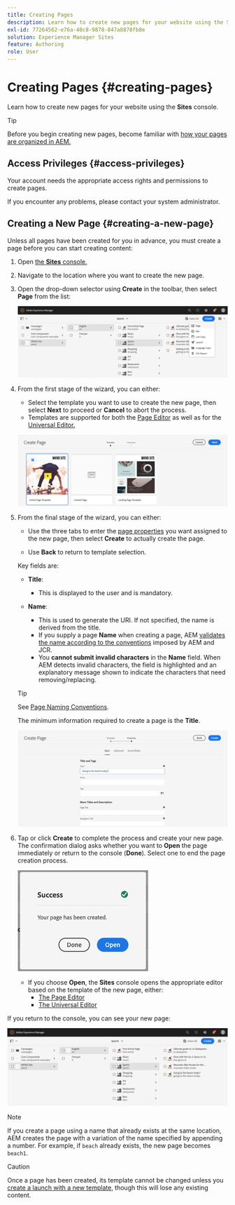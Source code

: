 ```yaml
---
title: Creating Pages
description: Learn how to create new pages for your website using the Sites console.
exl-id: 77264562-e76a-40c8-9878-847a8878fb8e
solution: Experience Manager Sites
feature: Authoring
role: User
---
```


# Creating Pages {#creating-pages}

Learn how to create new pages for your website using the **Sites** console.

>[!TIP]
>
>Before you begin creating new pages, become familiar with [how your pages are organized in AEM.](/help/sites-cloud/authoring/sites-console/organizing-pages.md)

## Access Privileges {#access-privileges}

Your account needs the appropriate access rights and permissions to create pages.

If you encounter any problems, please contact your system administrator.

## Creating a New Page {#creating-a-new-page}

Unless all pages have been created for you in advance, you must create a page before you can start creating content:

1. Open [the **Sites** console.](/help/sites-cloud/authoring/sites-console/introduction.md)
1. Navigate to the location where you want to create the new page.
1. Open the drop-down selector using **Create** in the toolbar, then select **Page** from the list:

   ![Creating a page](/help/sites-cloud/authoring/assets/organizing-create-page.png)

1. From the first stage of the wizard, you can either:

    * Select the template you want to use to create the new page, then select **Next** to proceed or **Cancel** to abort the process.
    * Templates are supported for both the [Page Editor](/help/sites-cloud/authoring/page-editor/introduction.md) as well as for the [Universal Editor.](/help/sites-cloud/authoring/universal-editor/templates.md)

   ![Selecting a template for a new page](/help/sites-cloud/authoring/assets/organizing-create-page-template.png)

1. From the final stage of the wizard, you can either:

    * Use the three tabs to enter the [page properties](/help/sites-cloud/authoring/sites-console/page-properties.md) you want assigned to the new page, then select **Create** to actually create the page.

    * Use **Back** to return to template selection.

   Key fields are:

    * **Title**:

        * This is displayed to the user and is mandatory.

    * **Name**:

        * This is used to generate the URI. If not specified, the name is derived from the title.
        * If you supply a page **Name** when creating a page, AEM [validates the name according to the conventions](/help/implementing/developing/introduction/naming-conventions.md) imposed by AEM and JCR.
        * You **cannot submit invalid characters** in the **Name** field. When AEM detects invalid characters, the field is highlighted and an explanatory message shown to indicate the characters that need removing/replacing.

   >[!TIP]
   >
   >See [Page Naming Conventions](#page-naming-conventions).

   The minimum information required to create a page is the **Title**.

   ![Providing page title](/help/sites-cloud/authoring/assets/organizing-create-page-title.png)

1. Tap or click **Create** to complete the process and create your new page. The confirmation dialog asks whether you want to **Open** the page immediately or return to the console (**Done**). Select one to end the page creation process.

   ![Page creation success](/help/sites-cloud/authoring/assets/organizing-create-page-success.png)

   * If you choose **Open**, the **Sites** console opens the appropriate editor based on the template of the new page, either:
     * [The Page Editor](/help/sites-cloud/authoring/page-editor/introduction.md)
     * [The Universal Editor](/help/sites-cloud/authoring/universal-editor/authoring.md)

If you return to the console, you can see your new page:

![Resulting new page](/help/sites-cloud/authoring/assets/organizing-create-page-result.png)

>[!NOTE]
>
>If you create a page using a name that already exists at the same location, AEM creates the page with a variation of the name specified by appending a number. For example, if `beach` already exists, the new page becomes `beach1`.

>[!CAUTION]
>
>Once a page has been created, its template cannot be changed unless you [create a launch with a new template](/help/sites-cloud/authoring/launches/creating.md#create-launch-with-new-template), though this will lose any existing content.
